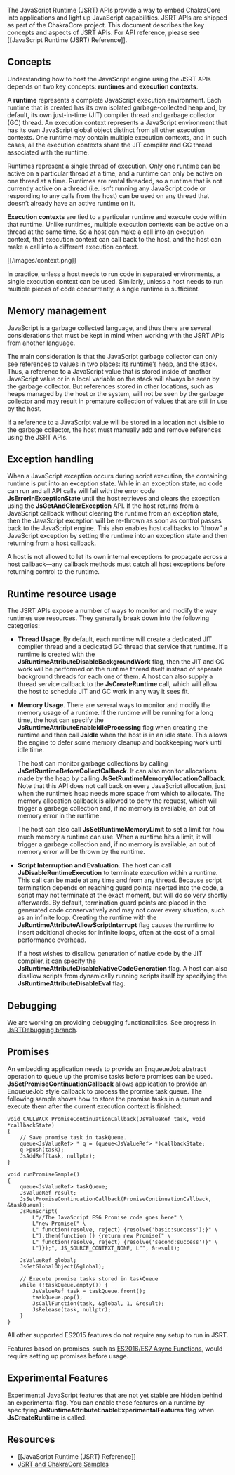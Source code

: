 The JavaScript Runtime (JSRT) APIs provide a way to embed ChakraCore into applications and light up JavaScript capabilities. JSRT APIs are shipped as part of the ChakraCore project. This document describes the key concepts and aspects of JSRT APIs. For API reference, please see [[JavaScript Runtime (JSRT) Reference]]. 

## Concepts

Understanding how to host the JavaScript engine using the JSRT APIs depends on two key concepts: **runtimes** and **execution contexts**.

A **runtime** represents a complete JavaScript execution environment. Each runtime that is created has its own isolated garbage-collected heap and, by default, its own just-in-time (JIT) compiler thread and garbage collector (GC) thread. An execution context represents a JavaScript environment that has its own JavaScript global object distinct from all other execution contexts. One runtime may contain multiple execution contexts, and in such cases, all the execution contexts share the JIT compiler and GC thread associated with the runtime. 

Runtimes represent a single thread of execution. Only one runtime can be active on a particular thread at a time, and a runtime can only be active on one thread at a time. Runtimes are rental threaded, so a runtime that is not currently active on a thread (i.e. isn’t running any JavaScript code or responding to any calls from the host) can be used on any thread that doesn’t already have an active runtime on it.

**Execution contexts** are tied to a particular runtime and execute code within that runtime. Unlike runtimes, multiple execution contexts can be active on a thread at the same time. So a host can make a call into an execution context, that execution context can call back to the host, and the host can make a call into a different execution context.

[[/images/context.png]]

In practice, unless a host needs to run code in separated environments, a single execution context can be used. Similarly, unless a host needs to run multiple pieces of code concurrently, a single runtime is sufficient.

## Memory management
JavaScript is a garbage collected language, and thus there are several considerations that must be kept in mind when working with the JSRT APIs from another language.

The main consideration is that the JavaScript garbage collector can only see references to values in two places: its runtime’s heap, and the stack. Thus, a reference to a JavaScript value that is stored inside of another JavaScript value or in a local variable on the stack will always be seen by the garbage collector. But references stored in other locations, such as heaps managed by the host or the system, will not be seen by the garbage collector and may result in premature collection of values that are still in use by the host.
 
If a reference to a JavaScript value will be stored in a location not visible to the garbage collector, the host must manually add and remove references using the JSRT APIs.

## Exception handling
When a JavaScript exception occurs during script execution, the containing runtime is put into an exception state. While in an exception state, no code can run and all API calls will fail with the error code **JsErrorInExceptionState** until the host retrieves and clears the exception using the **JsGetAndClearException** API. If the host returns from a JavaScript callback without clearing the runtime from an exception state, then the JavaScript exception will be re-thrown as soon as control passes back to the JavaScript engine. This also enables host callbacks to “throw” a JavaScript exception by setting the runtime into an exception state and then returning from a host callback.

A host is not allowed to let its own internal exceptions to propagate across a host callback—any callback methods must catch all host exceptions before returning control to the runtime.

## Runtime resource usage
The JSRT APIs expose a number of ways to monitor and modify the way runtimes use resources. They generally break down into the following categories:

* **Thread Usage**. By default, each runtime will create a dedicated JIT compiler thread and a dedicated GC thread that service that runtime. If a runtime is created with the **JsRuntimeAttributeDisableBackgroundWork** flag, then the JIT and GC work will be performed on the runtime thread itself instead of separate background threads for each one of them. A host can also supply a thread service callback to the **JsCreateRuntime** call, which will allow the host to schedule JIT and GC work in any way it sees fit.


* **Memory Usage**. There are several ways to monitor and modify the memory usage of a runtime. If the runtime will be running for a long time, the host can specify the **JsRuntimeAttributeEnableIdleProcessing** flag when creating the runtime and then call **JsIdle** when the host is in an idle state. This allows the engine to defer some memory cleanup and bookkeeping work until idle time.

    The host can monitor garbage collections by calling **JsSetRuntimeBeforeCollectCallback**. It can also monitor allocations made by the heap by calling **JsSetRuntimeMemoryAllocationCallback**. Note that this API does not call back on every JavaScript allocation, just when the runtime’s heap needs more space from which to allocate. The memory allocation callback is allowed to deny the request, which will trigger a garbage collection and, if no memory is available, an out of memory error in the runtime.

    The host can also call **JsSetRuntimeMemoryLimit** to set a limit for how much memory a runtime can use. When a runtime hits a limit, it will trigger a garbage collection and, if no memory is available, an out of memory error will be thrown by the runtime.

* **Script Interruption and Evaluation**. The host can call **JsDisableRuntimeExecution** to terminate execution within a runtime. This call can be made at any time and from any thread. Because script termination depends on reaching guard points inserted into the code, a script may not terminate at the exact moment, but will do so very shortly afterwards. By default, termination guard points are placed in the generated code conservatively and may not cover every situation, such as an infinite loop. Creating the runtime with the **JsRuntimeAttributeAllowScriptInterrupt** flag causes the runtime to insert additional checks for infinite loops, often at the cost of a small performance overhead.

    If a host wishes to disallow generation of native code by the JIT compiler, it can specify the **JsRuntimeAttributeDisableNativeCodeGeneration** flag. A host can also disallow scripts from dynamically running scripts itself by specifying the **JsRuntimeAttributeDisableEval** flag.

## Debugging
We are working on providing debugging functionalitiles. See progress in [JsRTDebugging branch](https://github.com/Microsoft/ChakraCore/tree/JsRTDebugging).

## Promises
An embedding application needs to provide an EnqueueJob abstract operation to queue up the promise tasks before promises can be used. **JsSetPromiseContinuationCallback** allows application to provide an EnqueueJob style callback to process the promise task queue. The following sample shows how to store the promise tasks in a queue and execute them after the current execution context is finished:
```
void CALLBACK PromiseContinuationCallback(JsValueRef task, void *callbackState)
{
    // Save promise task in taskQueue.
    queue<JsValueRef> * q = (queue<JsValueRef> *)callbackState;
    q->push(task);
    JsAddRef(task, nullptr);
}

void runPromiseSample()
{
    queue<JsValueRef> taskQueue;  
    JsValueRef result;
    JsSetPromiseContinuationCallback(PromiseContinuationCallback, &taskQueue);
    JsRunScript(
        L"//The JavaScript ES6 Promise code goes here" \
        L"new Promise(" \
        L" function(resolve, reject) {resolve('basic:success');}" \
        L").then(function () {return new Promise(" \
        L" function(resolve, reject) {resolve('second:success')}" \
        L")});", JS_SOURCE_CONTEXT_NONE, L"", &result);
		
    JsValueRef global;
    JsGetGlobalObject(&global);

    // Execute promise tasks stored in taskQueue
    while (!taskQueue.empty()) {
        JsValueRef task = taskQueue.front();
        taskQueue.pop();
        JsCallFunction(task, &global, 1, &result);
        JsRelease(task, nullptr);
    }
}
```
All other supported ES2015 features do not require any setup to run in JSRT. 

Features based on promises, such as [ES2016/ES7 Async Functions](https://blogs.windows.com/msedgedev/2015/09/30/asynchronous-code-gets-easier-with-es2016-async-function-support-in-chakra-and-microsoft-edge/), would require setting up promises before usage. 

## Experimental Features
Experimental JavaScript features that are not yet stable are hidden behind an experimental flag. You can enable these features on a runtime by specifying **JsRuntimeAttributeEnableExperimentalFeatures** flag when **JsCreateRuntime** is called. 

## Resources
* [[JavaScript Runtime (JSRT) Reference]]
* [JSRT and ChakraCore Samples](https://github.com/Microsoft/Chakra-Samples)